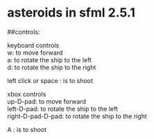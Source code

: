 # asteroids in sfml 2.5.1

##controls:

keyboard controls<br/>
w: to move forward<br/>
a: to rotate the ship to the left<br/>
d: to rotate the ship to the right<br/>

left click or space : is to shoot<br/>

xbox controls<br/>
up-D-pad: to move forward<br/>
left-D-pad: to rotate the ship to the left<br/>
right-D-pad-D-pad: to rotate the ship to the right<br/>

A : is to shoot<br/>
